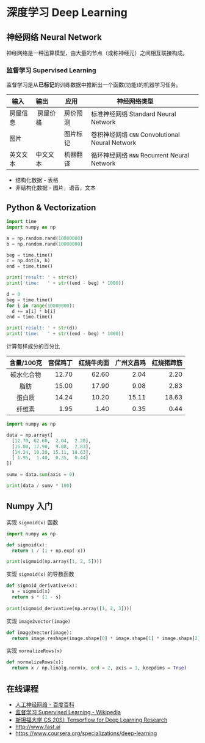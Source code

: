 # 深度学习 Deep Learning

## 神经网络 Neural Network
神经网络是一种运算模型，由大量的节点（或称神经元）之间相互联接构成。
### 监督学习 Supervised Learning
监督学习是从**已标记**的训练数据中推断出一个函数(功能)的机器学习任务。

| 输入    | 输出       | 应用       | 神经网络类型                                     |
|--------|------------|-----------|------------------------------------------------|
| 房屋信息 |  房屋价格   | 房价预测   | 标准神经网络 Standard Neural Network             |
| 图片    |            |  图片标记  | 卷积神经网络 `CNN` Convolutional Neural Network  |
| 英文文本 | 中文文本    | 机器翻译   | 循环神经网络 `RNN` Recurrent Neural Network      |

* 结构化数据 - 表格
* 非结构化数据 - 图片，语音，文本

## Python & Vectorization
```python
import time
import numpy as np

a = np.random.rand(10000000)
b = np.random.rand(10000000)

beg = time.time()
c = np.dot(a, b)
end = time.time()

print('result: ' + str(c))
print('time:   ' + str((end - beg) * 1000))

d = 0
beg = time.time()
for i in range(10000000):
  d += a[i] * b[i]
end = time.time()

print('result: ' + str(d))
print('time:   ' + str((end - beg) * 1000))
```

计算每样成分的百分比

| 含量/100克 | 宫保鸡丁 | 红烧牛肉面 | 广州文昌鸡 | 红烧猪蹄筋 |
|:---------:|--------:|---------:|---------:|----------:|
| 碳水化合物  | 12.70   |     62.60|      2.04|       2.20|
| 脂肪       | 15.00   |     17.90|      9.08|       2.83|
| 蛋白质     |  14.24  |     10.20|     15.11|      18.63|
| 纤维素     |   1.95  |      1.40|      0.35|       0.44|

```python
import numpy as np

data = np.array([
  [12.70, 62.60,  2.04,  2.20],
  [15.00, 17.90,  9.08,  2.83],
  [14.24, 10.20, 15.11, 18.63],
  [ 1.95,  1.40,  0.35,  0.44]
])

sumv = data.sum(axis = 0)

print(data / sumv * 100)
```

## Numpy 入门
实现 `sigmoid(x)` 函数
```python
import numpy as np

def sigmoid(x):
  return 1 / (1 + np.exp(-x))

print(sigmoid(np.array([1, 2, 5])))
```
实现 `sigmoid(x)` 的导数函数
```python
def sigmoid_derivative(x):
  s = sigmoid(x)
  return s * (1 - s)
  
print(sigmoid_derivative(np.array([1, 2, 3])))
```
实现 `image2vector(image)`
```python
def image2vector(image):
  return image.reshape(image.shape[0] * image.shape[1] * image.shape[2], 1)
```
实现 `normalizeRows(x)`
```python
def normalizeRows(x):
  return x / np.linalg.norm(x, ord = 2, axis = 1, keepdims = True)
```

## 在线课程
* [人工神经网络 - 百度百科](https://baike.baidu.com/item/%E4%BA%BA%E5%B7%A5%E7%A5%9E%E7%BB%8F%E7%BD%91%E7%BB%9C/382460?fr=aladdin)
* [监督学习 Supervised Learning - Wikipedia](https://en.wikipedia.org/wiki/Supervised_learning)
* [斯坦福大学 CS 20SI: Tensorflow for Deep Learning Research](https://web.stanford.edu/class/cs20si)
* http://www.fast.ai
* https://www.coursera.org/specializations/deep-learning


